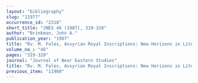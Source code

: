 ```yaml
---
layout: "bibliography"
slug: "11977"
occurrence_id: "2318"
short_title: "JNES 46 (1987), 319-320"
author: "Brinkman, John A."
publication_year: "1987"
title: "Rv. M. Fales, Assyrian Royal Inscriptions: New Horizons in Literary, Ideological, and Historical Analysis (Rome 198l)"
volume_no_: "46"
pages: "319-320"
journal: "Journal of Near Eastern Studies"
title: "Rv. M. Fales, Assyrian Royal Inscriptions: New Horizons in Literary, Ideological, and Historical Analysis (Rome 198l)"
previous_item: "11980"
---
```

